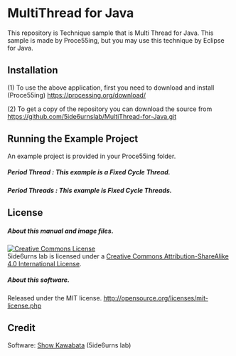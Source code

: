 # MultiThread for Java
This repository is Technique sample that is Multi Thread for Java. This sample is made by Proce55ing, but you may use this technique by Eclipse for Java.  

## Installation
(1) To use the above application, first you need to download and install (Proce55ing)
https://processing.org/download/

(2) To get a copy of the repository you can download the source from  
https://github.com/5ide6urnslab/MultiThread-for-Java.git

## Running the Example Project
An example project is provided in your Proce55ing folder.
<br>

##### Period Thread  : This example is a Fixed Cycle Thread.
##### Period Threads : This example is Fixed Cycle Threads.

## License
##### About this manual and image files.
<a rel="license" href="http://creativecommons.org/licenses/by-sa/4.0/"><img alt="Creative Commons License" style="border-width:0" src="https://i.creativecommons.org/l/by-sa/4.0/88x31.png" /></a><br />5ide6urns lab is licensed under a <a rel="license" href="http://creativecommons.org/licenses/by-sa/4.0/">Creative Commons Attribution-ShareAlike 4.0 International License</a>.

##### About this software.
Released under the MIT license. http://opensource.org/licenses/mit-license.php

## Credit
Software:   [Show Kawabata](http://www.dum6sen5e.com) (5ide6urns lab)  
